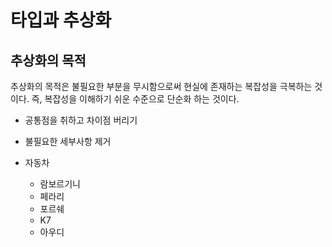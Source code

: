 # 타입과 추상화

## 추상화의 목적

추상화의 목적은 불필요한 부분을 무시함으로써 현실에 존재하는 복잡성을 극복하는 것이다. 즉, 복잡성을 이해하기 쉬운 수준으로 단순화 하는 것이다. 

- 공통점을 취하고 차이점 버리기
- 불필요한 세부사항 제거

- 자동차
  - 람보르기니
  - 페라리
  - 포르쉐
  - K7
  - 아우디
  


